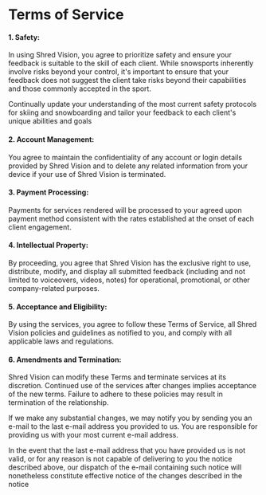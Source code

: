 # Terms of Service

#### 1. Safety:
In using Shred Vision, you agree to prioritize safety and ensure your feedback is suitable to the skill of each client. While snowsports inherently involve risks beyond your control, it's important to ensure that your feedback does not suggest the client take risks beyond their capabilities and those commonly accepted in the sport. 

Continually update your understanding of the most current safety protocols for skiing and snowboarding and tailor your feedback to each client's unique abilities and goals

#### 2. Account Management:
You agree to maintain the confidentiality of any account or login details provided by Shred Vision and to delete any related information from your device if your use of Shred Vision is terminated.

#### 3. Payment Processing:
Payments for services rendered will be processed to your agreed upon payment method consistent with the rates established at the onset of each client engagement.

#### 4. Intellectual Property: 
By proceeding, you agree that Shred Vision has the exclusive right to use, distribute, modify, and display all submitted feedback (including and not limited to voiceovers, videos, notes) for operational, promotional, or other company-related purposes.

#### 5. Acceptance and Eligibility:
By using the services, you agree to follow these Terms of Service, all Shred Vision policies and guidelines as notified to you, and comply with all applicable laws and regulations. 

#### 6. Amendments and Termination:
Shred Vision can modify these Terms and terminate services at its discretion. Continued use of the services after changes implies acceptance of the new terms. Failure to adhere to these policies may result in termination of the relationship.

If we make any substantial changes, we may notify you by sending you an e-mail to the last e-mail address you provided to us. You are responsible for providing us with your most current e-mail address. 

In the event that the last e-mail address that you have provided us is not valid, or for any reason is not capable of delivering to you the notice described above, our dispatch of the e-mail containing such notice will nonetheless constitute effective notice of the changes described in the notice
